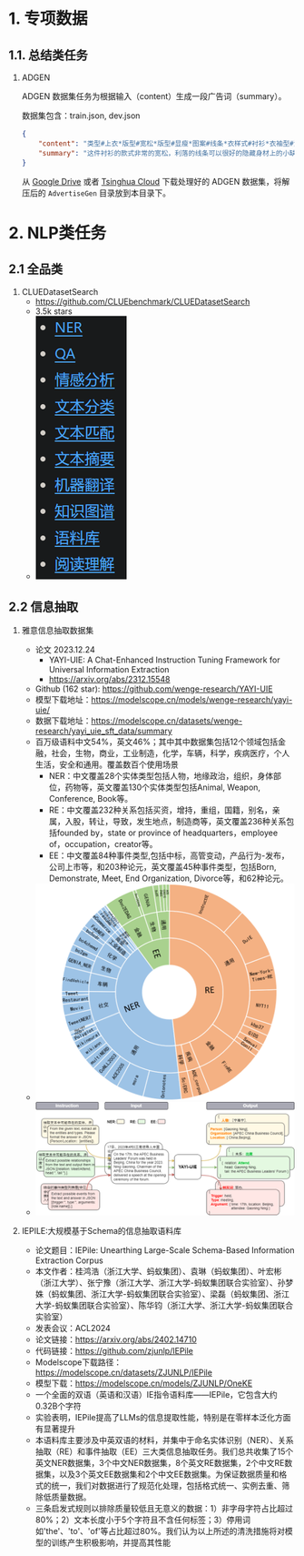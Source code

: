 # 1. 专项数据
## 1.1. 总结类任务

1. ADGEN

    ADGEN 数据集任务为根据输入（content）生成一段广告词（summary）。
    
    数据集包含：train.json, dev.json
    
    ```json
    {
        "content": "类型#上衣*版型#宽松*版型#显瘦*图案#线条*衣样式#衬衫*衣袖型#泡泡袖*衣款式#抽绳",
        "summary": "这件衬衫的款式非常的宽松，利落的线条可以很好的隐藏身材上的小缺点，穿在身上有着很好的显瘦效果。领口装饰了一个可爱的抽绳，漂亮的绳结展现出了十足的个性，配合时尚的泡泡袖型，尽显女性甜美可爱的气息。"
    }
    ```
    
    从 [Google Drive](https://drive.google.com/file/d/13_vf0xRTQsyneRKdD1bZIr93vBGOczrk/view?usp=sharing) 或者 
    [Tsinghua Cloud](https://cloud.tsinghua.edu.cn/f/b3f119a008264b1cabd1/?dl=1) 下载处理好的 ADGEN 数据集，将解压后的 `AdvertiseGen` 目录放到本目录下。


# 2. NLP类任务

## 2.1 全品类
1. CLUEDatasetSearch
    - https://github.com/CLUEbenchmark/CLUEDatasetSearch
    - 3.5k stars
    - ![](.20_其它NLP数据_images/数据类别.png)

## 2.2 信息抽取

1. 雅意信息抽取数据集
    - 论文 2023.12.24
       - YAYI-UIE: A Chat-Enhanced Instruction Tuning Framework for Universal Information Extraction
       - https://arxiv.org/abs/2312.15548
    - Github (162 star): https://github.com/wenge-research/YAYI-UIE
    - 模型下载地址：https://modelscope.cn/models/wenge-research/yayi-uie/
    - 数据下载地址：https://modelscope.cn/datasets/wenge-research/yayi_uie_sft_data/summary
    - 百万级语料中文54%，英文46%；其中其中数据集包括12个领域包括金融，社会，生物，商业，工业制造，化学，车辆，科学，疾病医疗，个人生活，安全和通用。覆盖数百个使用场景
      - NER：中文覆盖28个实体类型包括人物，地缘政治，组织，身体部位，药物等，英文覆盖130个实体类型包括Animal, Weapon, Conference, Book等。
      - RE：中文覆盖232种关系包括买资，增持，重组，国籍，别名，亲属，入股，转让，导致，发生地点，制造商等，英文覆盖236种关系包括founded by，state or province of headquarters，employee of，occupation，creator等。
      - EE：中文覆盖84种事件类型,包括中标，高管变动，产品行为-发布，公司上市等，和203种论元，英文覆盖45种事件类型，包括Born, Demonstrate, Meet, End Organization, Divorce等，和62种论元。
    - ![](.20_其它NLP数据_images/数据分布.png)
    - ![](.20_其它NLP数据_images/数据样例.png)

2. IEPILE:大规模基于Schema的信息抽取语料库
   - 论文题目：IEPile: Unearthing Large-Scale Schema-Based Information Extraction Corpus
   - 本文作者：桂鸿浩（浙江大学、蚂蚁集团）、袁琳（蚂蚁集团）、叶宏彬（浙江大学）、张宁豫（浙江大学、浙江大学-蚂蚁集团联合实验室）、孙梦姝（蚂蚁集团、浙江大学-蚂蚁集团联合实验室）、梁磊（蚂蚁集团、浙江大学-蚂蚁集团联合实验室）、陈华钧（浙江大学、浙江大学-蚂蚁集团联合实验室）
   - 发表会议：ACL2024
   - 论文链接：https://arxiv.org/abs/2402.14710
   - 代码链接：https://github.com/zjunlp/IEPile
   - Modelscope下载路径：https://modelscope.cn/datasets/ZJUNLP/IEPile
   - 模型下载：https://modelscope.cn/models/ZJUNLP/OneKE
   - 一个全面的双语（英语和汉语）IE指令语料库——IEPile，它包含大约0.32B个字符
   - 实验表明，IEPile提高了LLMs的信息提取性能，特别是在零样本泛化方面有显著提升
   - 本语料库主要涉及中英双语的材料，并集中于命名实体识别（NER）、关系抽取（RE）和事件抽取（EE）三大类信息抽取任务。我们总共收集了15个英文NER数据集，3个中文NER数据集，8个英文RE数据集，2个中文RE数据集，以及3个英文EE数据集和2个中文EE数据集。为保证数据质量和格式的统一，我们对数据进行了规范化处理，包括格式统一、实例去重、筛除低质量数据。
   - 三条启发式规则以排除质量较低且无意义的数据：1）非字母字符占比超过80%；2）文本长度小于5个字符且不含任何标签；3）停用词如'the'、'to'、'of'等占比超过80%。我们认为以上所述的清洗措施将对模型的训练产生积极影响，并提高其性能